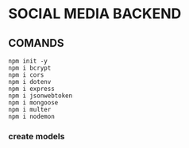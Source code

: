 # SOCIAL MEDIA BACKEND

## COMANDS

```
npm init -y
npm i bcrypt
npm i cors
npm i dotenv 
npm i express
npm i jsonwebtoken
npm i mongoose 
npm i multer
npm i nodemon

```

###  create models


